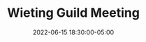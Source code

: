 ---
date: 2022-06-15 18:30:00-05:00
dates: 6:30 pm on the 3rd Wednesday of every month from Mar 2022 thru Dec 2022
draft: false
durationMinutes: 60
title: Wieting Guild Meeting
---